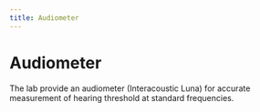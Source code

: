 ```yaml
---
title: Audiometer
---
```


# Audiometer

The lab provide an audiometer (Interacoustic Luna) for accurate measurement of hearing threshold at standard frequencies.